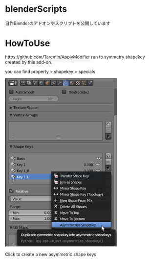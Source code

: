 # blenderScripts
自作Blenderのアドオンやスクリプトを公開しています

# HowToUse
https://github.com/Taremin/ApplyModifier
run to symmetry shapekey created by this add-on.

you can find property > shapekey > specials

![p](https://github.com/lowteq/blenderScripts/blob/master/readmeimages/20200211004213_367x549.png)

Click to create a new asymmetric shape keys
